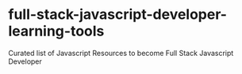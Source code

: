 # full-stack-javascript-developer-learning-tools
Curated list of Javascript Resources to become Full Stack Javascript Developer
